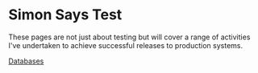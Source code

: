 # Simon Says Test #

These pages are not just about testing but will cover a range of activities I've undertaken to achieve successful releases to production systems.

[Databases](databases/index.md) 
